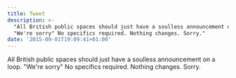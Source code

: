 ```yaml
---
title: Tweet
description: >-
  "All British public spaces should just have a soulless announcement on a loop.
  "We're sorry" No specifics required. Nothing changes. Sorry."
date: '2015-09-01T19:09:41+01:00'
---
```

All British public spaces should just have a soulless announcement on a loop. "We're sorry" No specifics required. Nothing changes. Sorry.
